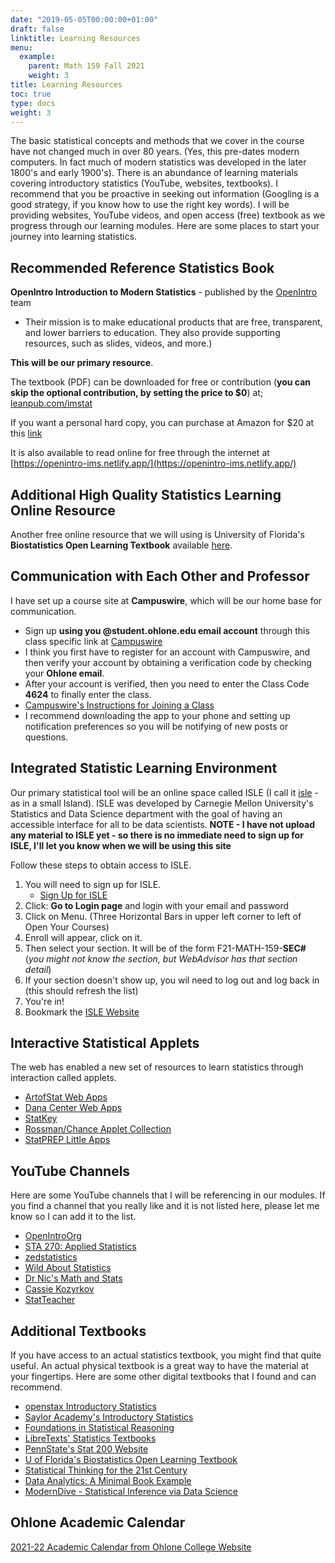```yaml
---
date: "2019-05-05T00:00:00+01:00"
draft: false
linktitle: Learning Resources
menu:
  example:
    parent: Math 159 Fall 2021
    weight: 3
title: Learning Resources
toc: true
type: docs
weight: 3
---
```


The basic statistical concepts and methods that we cover in the course have not changed  much in over 80 years. (Yes, this pre-dates modern computers. In fact much of modern statistics was developed in the later 1800's and early 1900's).  There is an abundance of learning materials covering introductory statistics (YouTube, websites, textbooks).  I recommend that you be proactive in seeking out information (Googling is a good strategy, if you know how to use the right key words).  I will be providing websites, YouTube videos, and open access (free) textbook as we progress through our learning modules.  Here are some places to start your journey into learning statistics.


## Recommended Reference Statistics Book
**OpenIntro Introduction to Modern Statistics** - published by the [OpenIntro](https://www.openintro.org/) team 
- Their mission is to make educational products that are free, transparent, and lower barriers to education. They also provide supporting resources, such as slides, videos, and more.)  

**This will be our primary resource**.  

The textbook (PDF) can be downloaded for free or contribution (**you can skip the optional contribution, by setting the price to $0**) at;  
[leanpub.com/imstat](https://leanpub.com/imstat)  

If you want a personal hard copy, you can purchase at Amazon for $20 at this [link](https://www.openintro.org/go?id=ims1_bw_pb&referrer=/book/ims/online)

It is also available to read online for free through the internet at [https://openintro-ims.netlify.app/](https://openintro-ims.netlify.app/)


## Additional High Quality Statistics Learning Online Resource
Another free online resource that we will using is University of Florida's **Biostatistics Open Learning Textbook** available [here](https://bolt.mph.ufl.edu/6050-6052/).


## Communication with Each Other and Professor
I have set up a course site at **Campuswire**, which will be our home base for communication.
- Sign up **using you @student.ohlone.edu email account** through this class specific link at [Campuswire](https://campuswire.com/p/G5E21B7D9)
- I think you first have to register for an account with Campuswire, and then verify your account by obtaining a verification code by checking your **Ohlone email**.
- After your account is verified, then you need to enter the Class Code **4624** to finally enter the class.
- [Campuswire's Instructions for Joining a Class](https://intercom.help/campuswireHQ/en/articles/2695271-how-to-join-a-class-via-the-class-link)
- I recommend downloading the app to your phone and setting up notification preferences so you will be notifying of new posts or questions.

## Integrated Statistic Learning Environment
Our primary statistical tool will be an online space called ISLE (I call it [isle](https://www.vocabulary.com/dictionary/isle) - as in a small Island).  ISLE was developed by Carnegie Mellon University's Statistics and Data Science department with the goal of having an accessible interface for all to be data scientists.  **NOTE - I have not upload any material to ISLE yet - so there is no immediate need to sign up for ISLE, I'll let you know when we will be using this site**

Follow these steps to obtain access to ISLE.
1. You will need to sign up for ISLE.
    - [Sign Up for ISLE](https://isle.kymetis.com/dashboard/#/signup)
2. Click: **Go to Login page** and login with your email and password
3. Click on Menu. (Three Horizontal Bars in upper left corner to left of Open Your Courses)
4. Enroll will appear, click on it.
6. Then select your section. It will be of the form F21-MATH-159-**SEC#** (*you might not know the section, but WebAdvisor has that section detail*)
7. If your section doesn't show up, you wil need to log out and log back in (this should refresh the list)
8. You're in! 
9. Bookmark the [ISLE Website](https://isle.kymetis.com/dashboard)

## Interactive Statistical Applets
The web has enabled a new set of resources to learn statistics through interaction called applets.    
- [ArtofStat Web Apps](http://www.artofstat.com/webapps.html)
- [Dana Center Web Apps](https://www.utdanacenter.org/our-work/higher-education/curricular-resources-higher-education/dcmp-data-analysis-tools)
- [StatKey](http://www.lock5stat.com/StatKey/)
- [Rossman/Chance Applet Collection](http://www.rossmanchance.com/applets/)
- [StatPREP Little Apps](https://ecstatic-mclean-a0b3e0.netlify.app/categories/little-app/)

## YouTube Channels
Here are some YouTube channels that I will be referencing in our modules.  If you find a channel that you really like and it is not listed here, please let me know so I can add it to the list.  
- [OpenIntroOrg](https://www.youtube.com/user/OpenIntroOrg/playlists)
- [STA 270: Applied Statistics](https://www.youtube.com/channel/UC50DjGEiQZXUzj-A_ff9bkA/videos)
- [zedstatistics](https://www.youtube.com/channel/UC6AVa0vSrCpuskzGDDKz_EQ)
- [Wild About Statistics](https://www.youtube.com/channel/UCElKp33-h_Yw0o8XATHllCg)
- [Dr Nic's Math and Stats](https://www.youtube.com/channel/UCG32MfGLit1pcqCRXyy9cAg)
- [Cassie Kozyrkov](https://www.youtube.com/channel/UCbOX--VOebPe-MMRkatFRxw/videos)
- [StatTeacher](https://www.youtube.com/user/StatTeacher/videos)

## Additional Textbooks
If you have access to an actual statistics textbook, you might find that quite useful.  An actual physical textbook is a great way to have the material at your fingertips.  Here are some other digital textbooks that I found and can recommend.
- [openstax Introductory Statistics](https://openstax.org/details/books/introductory-statistics)
- [Saylor Academy's Introductory Statistics](https://open.umn.edu/opentextbooks/textbooks/135)
- [Foundations in Statistical Reasoning](https://sites.google.com/site/offthebeatenmathpath/foundations-in-statistical-reasoning-second-edition)
- [LibreTexts' Statistics Textbooks](https://stats.libretexts.org/)
- [PennState's Stat 200 Website](https://online.stat.psu.edu/stat200/home)
- [U of Florida's Biostatistics Open Learning Textbook](https://bolt.mph.ufl.edu/)
- [Statistical Thinking for the 21st Century](https://statsthinking21.github.io/statsthinking21-core-site/index.html)
- [Data Analytics: A Minimal Book Example](https://bookdown.org/jhvdz1/dataanalytics/)
- [ModernDive - Statistical Inference via Data Science](https://moderndive.com/index.html)

## Ohlone Academic Calendar
[2021-22 Academic Calendar from Ohlone College Website](https://www.ohlone.edu/sites/default/files/groups/Curriculum_and_Scheduling/Documents/2021-2022_academic_calendar_-_official.pdf)